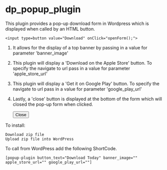 # dp_popup_plugin

This plugin provides a pop-up download form in Wordpress which is displayed when called by an HTML button.

    <input type=button value="Download" onClick="openForm();">

1.  It allows for the display of a top banner by passing in a value for parameter 'banner_image'

2.  This plugin will display a 'Download on the Apple Store' button. To specify the navigate to url pass in a value
    for parameter 'apple_store_url'

3.  This plugin will display a 'Get it on Google Play' button. To specify the navigate to url pass in a value
    for parameter 'google_play_url'

4. Lastly, a 'close' button is displayed at the bottom of the form which will closed the pop-up form when clicked.

    <button type="button" class="formSubmitBtn" onclick="closeForm()">Close</button>
    
To install: 
    
    Download zip file
    Upload zip file into WordPress

To call from WordPress add the following ShortCode.

    [popup-plugin button_text="Download Today" banner_image="" apple_store_url="" google_play_url=""]

